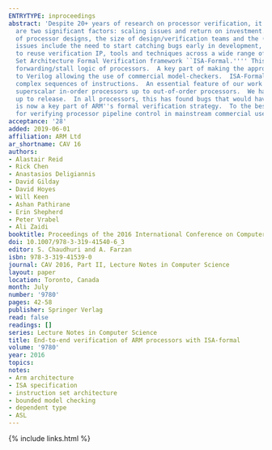 ```yaml
---
ENTRYTYPE: inproceedings
abstract: 'Despite 20+ years of research on processor verification, it remains hard to use formal verification techniques in commercial processor development.  There
  are two significant factors: scaling issues and return on investment.  The scaling issues include the size of modern processor specifications, the size/complexity
  of processor designs, the size of design/verification teams and the (non)availability of enough formal verification experts.  The return on investment
  issues include the need to start catching bugs early in development, the need to continue catching bugs throughout development, and the need to be able
  to reuse verification IP, tools and techniques across a wide range of design styles.  This paper describes how ARM has overcome these issues in our Instruction
  Set Architecture Formal Verification framework ``ISA-Formal.'''' This is an end-to-end framework to detect bugs in the datapath, pipeline control and
  forwarding/stall logic of processors.  A key part of making the approach scale is use of a mechanical translation of ARM''s Architecture Reference Manuals
  to Verilog allowing the use of commercial model-checkers.  ISA-Formal has proven especially effective at finding micro-architecture specific bugs involving
  complex sequences of instructions.  An essential feature of our work is that it is able to scale all the way from simple 3-stage microcontrollers, through
  superscalar in-order processors up to out-of-order processors.  We have applied this method to 8 different ARM processors spanning all stages of development
  up to release.  In all processors, this has found bugs that would have been hard for conventional simulation-based verification to find and ISA-Formal
  is now a key part of ARM''s formal verification strategy.  To the best of our knowledge, this is the most broadly applicable formal verification technique
  for verifying processor pipeline control in mainstream commercial use.'
acceptance: '28'
added: 2019-06-01
affiliation: ARM Ltd
ar_shortname: CAV 16
authors:
- Alastair Reid
- Rick Chen
- Anastasios Deligiannis
- David Gilday
- David Hoyes
- Will Keen
- Ashan Pathirane
- Erin Shepherd
- Peter Vrabel
- Ali Zaidi
booktitle: Proceedings of the 2016 International Conference on Computer Aided Verification (CAV'16)
doi: 10.1007/978-3-319-41540-6_3
editor: S. Chaudhuri and A. Farzan
isbn: 978-3-319-41539-0
journal: CAV 2016, Part II, Lecture Notes in Computer Science
layout: paper
location: Toronto, Canada
month: July
number: '9780'
pages: 42-58
publisher: Springer Verlag
read: false
readings: []
series: Lecture Notes in Computer Science
title: End-to-end verification of ARM processors with ISA-formal
volume: '9780'
year: 2016
topics:
notes:
- Arm architecture
- ISA specification
- instruction set architecture
- bounded model checking
- dependent type
- ASL
---
```

{% include links.html %}
